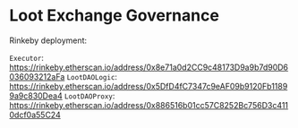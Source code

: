 # Loot Exchange Governance

Rinkeby deployment:

`Executor`: https://rinkeby.etherscan.io/address/0x8e71a0d2CC9c48173D9a9b7d90D6036093212aFa
`LootDAOLogic`: https://rinkeby.etherscan.io/address/0x5DfD4fC7347c9eAF09b9120Fb11899a9c830Dea4
`LootDAOProxy`: https://rinkeby.etherscan.io/address/0x886516b01cc57C8252Bc756D3c4110dcf0a55C24
